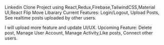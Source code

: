 Linkedin Clone Project using React,Redux,Firebase,TailwindCSS,Material UI,React Flip Move Libarary
Current Features: Login/Logout, Upload Posts, See realtime posts uploaded by other users.

I will upload more feature and update UI/UX.
Upcoming Feature: Delete post, Manage User Account, Manage Activity,Like posts, Connect other users.
